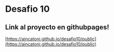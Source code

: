 # Desafio 10

## Link al proyecto en githubpages!

[https://aincatoni.github.io/desafio10/public](https://aincatoni.github.io/desafio10/public)

